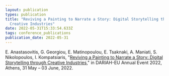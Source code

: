 ```yaml
---
layout: publication
types: publication
title: "Reviving a Painting to Narrate a Story: Digital Storytelling through
  Creative Industries"
date: 2022-05-31T15:33:54.633Z
tags: conference_publications
publication_date: 2022-05-31
---
```

E. Anastasovitis, G. Georgiou, E. Matinopoulou, E. Tsaknaki, A. Maniati, S. Nikolopoulos, I. Kompatsiaris, "[Reviving a Painting to Narrate a Story: Digital Storytelling through Creative Industries](https://zenodo.org/records/6720075)," in DARIAH-EU Annual Event 2022, Athens, 31 May – 03 June, 2022.